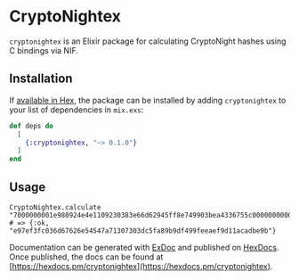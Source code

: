 # CryptoNightex

`cryptonightex` is an Elixir package for calculating CryptoNight hashes using 
C bindings via NIF.

## Installation

If [available in Hex](https://hex.pm/docs/publish), the package can be installed
by adding `cryptonightex` to your list of dependencies in `mix.exs`:

```elixir
def deps do
  [
    {:cryptonightex, "~> 0.1.0"}
  ]
end
```

## Usage

    CryptoNightex.calculate "7000000001e980924e4e1109230383e66d62945ff8e749903bea4336755c00000000000051928aff1b4d72416173a8c3948159a09a73ac3bb556aa6bfbcad1a85da7f4c1d13350531e24031b939b9e2b"
    # => {:ok, "e97ef3fc036d67626e54547a71307303dc5fa89b9df499feeaef9d11acadbe9b"}

Documentation can be generated with [ExDoc](https://github.com/elixir-lang/ex_doc)
and published on [HexDocs](https://hexdocs.pm). Once published, the docs can
be found at [https://hexdocs.pm/cryptonightex](https://hexdocs.pm/cryptonightex).

